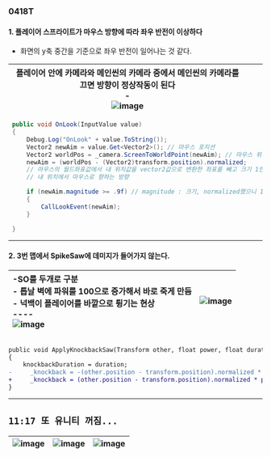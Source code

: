 ### 0418T  

#### 1. 플레이어 스프라이트가 마우스 방향에 따라 좌우 반전이 이상하다  
- 화면의 y축 중간을 기준으로 좌우 반전이 일어나는 것 같다.

|플레이어 안에 카메라와 메인씬의 카메라 중에서 메인씬의 카메라를 끄면 방향이 정상작동이 된다<br>- <br>![image](https://github.com/s8st/20240320FinalProject/assets/153998744/2a483caa-640b-4589-baa4-6fe8a9e49854)|||
|--|--|--|
```csharp
 public void OnLook(InputValue value)
 {
     Debug.Log("OnLook" + value.ToString());
     Vector2 newAim = value.Get<Vector2>(); // 마우스 포지션
     Vector2 worldPos = _camera.ScreenToWorldPoint(newAim); // 마우스 위치를 월드좌표값으로 변경
     newAim = (worldPos - (Vector2)transform.position).normalized;
     // 마우스의 월드좌표값에서 내 위치값을 vector2값으로 변환한 좌표를 빼고 크기 1인 단위벡터로 만들기
     // 내 위치에서 마우스로 향하는 방향

     if (newAim.magnitude >= .9f) // magnitude : 크기, normalized했으니 1
     {
         CallLookEvent(newAim);
     }

 }
```

---  

#### 2. 3번 맵에서 SpikeSaw에 데미지가 들어가지 않는다.
 |-SO를 두개로 구분<br>- 톱날 벽에 파워를 100으로 증가해서 바로 죽게 만듬<br>- 넉백이 플레이어를 바깥으로 튕기는 현상<br> ---- <br>![image](https://github.com/s8st/20240320FinalProject/assets/153998744/a98d967a-9ea9-4501-8cd4-457f36ba6dde)|![image](https://github.com/s8st/20240320FinalProject/assets/153998744/58af9aec-16ff-437e-ab24-a06c6b2c6cd0)   |
 |:--|--:|
 ```diff  
 
 public void ApplyKnockbackSaw(Transform other, float power, float duration)
 {
     knockbackDuration = duration;
-     _knockback = -(other.position - transform.position).normalized * power;
+     _knockback = (other.position - transform.position).normalized * power;
 }
```




--- 
## `11:17 또 유니티 꺼짐...`
|![image](https://github.com/s8st/20240320FinalProject/assets/153998744/6f655bd3-4ac8-4ba6-ba0f-c858f1c610bf)|![image](https://github.com/s8st/20240320FinalProject/assets/153998744/43133bea-a199-4322-bb27-6a8ff5b19e82)|![image](https://github.com/s8st/20240320FinalProject/assets/153998744/aa2b730a-b72a-4817-8212-76576c5ea17b)|
|--|--|--|

